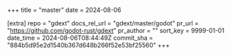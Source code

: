+++
title = "master"
date = 2024-08-06

[extra]
repo = "gdext"
docs_rel_url = "gdext/master/godot"
pr_url = "https://github.com/godot-rust/gdext"
pr_author = ""
sort_key = 9999-01-01
date_time = 2024-08-06T08:44:49Z
commit_sha = "884b5d95e2d1540b367d648b266f52e53bf25560"
+++


